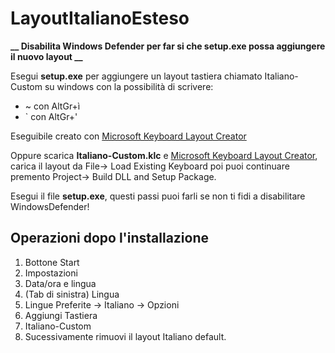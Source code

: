 # LayoutItalianoEsteso
**__ Disabilita Windows Defender per far si che setup.exe possa aggiungere il nuovo layout __**

Esegui **setup.exe** per aggiungere un layout tastiera chiamato Italiano-Custom su windows con la possibilità di scrivere:
* ~ con AltGr+ì
* ` con AltGr+'
 
Eseguibile creato con [Microsoft Keyboard Layout Creator](https://www.microsoft.com/en-us/download/details.aspx?id=102134)

Oppure scarica **Italiano-Custom.klc** e [Microsoft Keyboard Layout Creator](https://www.microsoft.com/en-us/download/details.aspx?id=102134), carica il layout da File-> Load Existing Keyboard poi puoi continuare premento Project-> Build DLL and Setup Package.

Esegui il file **setup.exe**, questi passi puoi farli se non ti fidi a disabilitare WindowsDefender!

## Operazioni dopo l'installazione
1) Bottone Start
2) Impostazioni
3) Data/ora e lingua
4) (Tab di sinistra) Lingua
5) Lingue Preferite -> Italiano -> Opzioni
6) Aggiungi Tastiera
7) Italiano-Custom 
8) Sucessivamente rimuovi il layout Italiano default.
